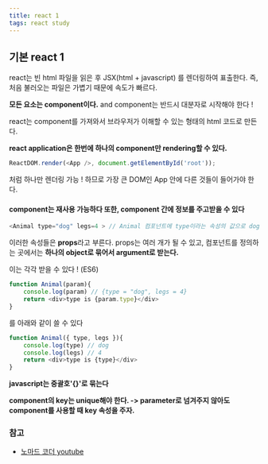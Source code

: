 ```yaml
---
title: react 1
tags: react study
---
```


## 기본 react 1

react는 빈 html 파일을 읽은 후 JSX(html + javascript) 를 렌더링하여 표출한다. 즉, 처음 불러오는 파일은 가볍기 때문에 속도가 빠르다.

**모든 요소는 component이다.**
and component는 반드시 대분자로 시작해야 한다 !

react는 component를 가져와서 브라우저가 이해할 수 있는 형태의 html 코드로 만든다.

**react application은 한번에  하나의 component만 rendering할 수 있다.**

``` javascript
ReactDOM.render(<App />, document.getElementById('root'));
```

처럼 하나만 렌더링 가능 ! 하므로 가장 큰 DOM인 App 안에 다른 것들이 들어가야 한다.

#### **component는 재사용 가능하다** 또한, **component 간에 정보를 주고받을 수 있다**

``` javascript
<Animal type="dog" legs=4 > // Animal 컴포넌트에 type이라는 속성의 값으로 dog를 넘겨준 것.
```

이러한 속성들은 **props**라고 부른다.
props는 여러 개가 될 수 있고, 컴포넌트를 정의하는 곳에서는 **하나의 object로 묶어서 argument로 받는다.**

이는 각각 받을 수 있다 ! (ES6)

``` javascript
function Animal(param){
    console.log(param) // {type = "dog", legs = 4}
    return <div>type is {param.type}</div>
}
```
를 아래와 같이 쓸 수 있다
``` javascript
function Animal({ type, legs }){
    console.log(type) // dog
    console.log(legs) // 4
    return <div>type is {type}</div>
}
```

**javascript는 중괄호'{}'로 묶는다**

**component의 key는 unique해야 한다. -> parameter로 넘겨주지 않아도 component를 사용할 때 key 속성을 주자.**



### 참고
- [노마드 코더 youtube](https://www.youtube.com/channel/UCUpJs89fSBXNolQGOYKn0YQ)
